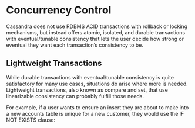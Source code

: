 # Concurrency Control

Cassandra does not use RDBMS ACID transactions with rollback or locking mechanisms, but instead offers atomic, isolated, and durable transactions with eventual/tunable consistency that lets the user decide how strong or eventual they want each transaction’s consistency to be.

## Lightweight Transactions

While durable transactions with eventual/tunable consistency is quite satisfactory for many use cases, situations do arise where more is needed. Lightweight transactions, also known as compare and set, that use linearizable consistency can probably fulfill those needs.

For example, if a user wants to ensure an insert they are about to make into a new accounts table is unique for a new customer, they would use the IF NOT EXISTS clause:



